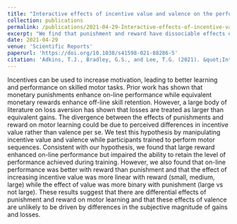 ```yaml
---
title: "Interactive effects of incentive value and valence on the performance of action sequences"
collection: publications
permalink: /publications/2021-04-29-Interactive-effects-of-incentive-value-and-valence-on-the-performance-of-discrete-action-sequences
excerpt: "We find that punishment and reward have dissociable effects on skill learning that are not due to loss aversion.<br/><img src='/images/mot_dsp_img.png'>"
date: 2021-04-29
venue: 'Scientific Reports'
paperurl: 'https://doi.org/10.1038/s41598-021-88286-5'
citation: 'Adkins, T.J., Bradley, G.S., and Lee, T.G. (2021). &quot;Interactive effects of incentive value and valence on the performance of discrete action sequences.&quot; <i>Scientific Reports</i>. 11(1), 1-12.'
---
```


Incentives can be used to increase motivation, leading to better learning and performance on skilled motor tasks. Prior work has shown that monetary punishments enhance on-line performance while equivalent monetary rewards enhance off-line skill retention. However, a large body of literature on loss aversion has shown that losses are treated as larger than equivalent gains. The divergence between the effects of punishments and reward on motor learning could be due to perceived differences in incentive value rather than valence per se. We test this hypothesis by manipulating incentive value and valence while participants trained to perform motor sequences. Consistent with our hypothesis, we found that large reward enhanced on-line performance but impaired the ability to retain the level of performance achieved during training. However, we also found that on-line performance was better with reward than punishment and that the effect of increasing incentive value was more linear with reward (small, medium, large) while the effect of value was more binary with punishment (large vs not large). These results suggest that there are differential effects of punishment and reward on motor learning and that these effects of valence are unlikely to be driven by differences in the subjective magnitude of gains and losses.

